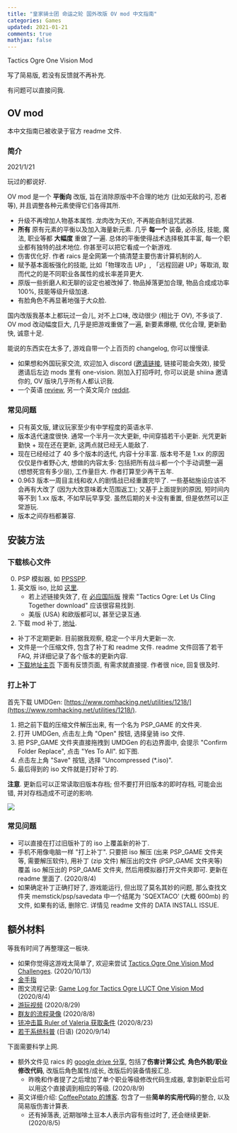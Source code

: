```yaml
---
title: "皇家骑士团 命运之轮 国外改版 OV mod 中文指南"
categories: Games
updated: 2021-01-21
comments: true
mathjax: false
---
```


Tactics Ogre One Vision Mod

写了简易版, 若没有反馈就不再补充. 

有问题可以直接问我.

<!-- more -->

## OV mod

本中文指南已被收录于官方 readme 文件.

### 简介

2021/1/21

玩过的都说好. 

OV mod 是一个 **平衡向** 改版, 旨在消除原版中不合理的地方 (比如无敌的弓, 忍者等), 并且调整各种元素使得它们各得其所.

- 升级不再增加人物基本属性. 龙肉改为天价, 不再能自制诅咒武器.
- **所有** 原有元素的平衡以及加入海量新元素. 几乎 **每一个** 装备, 必杀技, 技能, 魔法, 职业等都 **大幅度** 重做了一遍. 总体的平衡使得战术选择极其丰富, 每一个职业都有独特的战术地位. 你甚至可以把它看成一个新游戏.
- 伤害优化好. 作者 raics 是全网第一个搞清楚主要伤害计算机制的人.
- 赋予基本面板强化的技能, 比如「物理攻击 UP」, 「远程回避 UP」等取消, 取而代之的是不同职业各属性的成长率差异更大. 
- 原版一些折磨人和无聊的设定也被改掉了. 物品掉落更加合理, 物品合成成功率 100%, 技能等级升级加速.
- 有脸角色不再显著地强于大众脸.

国内改版我基本上都玩过一会儿, 对不上口味, 改动很少 (相比于 OV), 不多谈了. OV mod 改动幅度巨大, 几乎是把游戏重做了一遍, 新要素爆棚, 优化合理, 更新勤快, 诚意十足. 

能说的东西实在太多了, 游戏自带一个上百页的 changelog, 你可以慢慢读.

- 如果想和外国玩家交流, 欢迎加入 discord ([邀请链接](https://discord.com/invite/bsuKp5A), 链接可能会失效), 接受邀请后左边 mods 里有 one-vision. 刚加入打招呼时, 你可以说是 shiina 邀请你的, OV 版块几乎所有人都认识我. 
- 一个英语 [review](https://thelongestdamnreviews.tumblr.com/post/177117561070/tactics-ogre-one-vision-mod?is_related_post=1), 另一个英文简介 [reddit](https://www.reddit.com/r/Tactics_Ogre/comments/8ghb0v/one_vision_mod_whats_new/). 


### 常见问题

- 只有英文版, 建议玩家至少有中学程度的英语水平.
- 版本迭代速度很快. 通常一个半月一次大更新, 中间穿插若干小更新. 光凭更新勤快 + 现在还在更新, 这两点就已经无人能敌了.
- 现在已经经过了 40 多个版本的迭代, 内容十分丰富. 版本号不是 1.xx 的原因仅仅是作者野心大, 想做的内容太多: 包括把所有战斗都一个个手动调整一遍 (想想死宫有多少层), 工作量巨大. 作者打算至少再干五年.
- 0.963 版本一周目主线和收人的剧情战已经重置完毕了. 一些基础施设应该不会再有大改了 (因为大改意味着大范围返工); 又基于上面提到的原因, 短时间内等不到 1.xx 版本, 不如早玩早享受. 虽然后期的关卡没有重置, 但是依然可以正常游玩.
- 版本之间存档都兼容.


## 安装方法

### 下载核心文件

0. PSP 模拟器, 如 [PPSSPP](https://www.ppsspp.org/downloads.html).
1. 英文版 iso, 比如 [这里](https://www.gamulator.com/roms/psp/tactics-ogre-let-us-cling-together/download).
    - 若上述链接失效了, 在 [必应国际版](https://www.bing.com/?ensearch=1&rdr=1&rdrig=433E27DAAAA147458C0F24F3CF27D0DA&mkt=zh-CN) 搜索 "Tactics Ogre: Let Us Cling Together download" 应该很容易找到. 
    - 美版 (USA) 和欧版都可以, 甚至记录互通.
2. 下载 mod 补丁, [地址](https://www.moddb.com/mods/one-vision1/downloads/one-vision1).

- 补丁不定期更新. 目前据我观察, 稳定一个半月大更新一次.
- 文件是一个压缩文件, 包含了补丁和 readme 文件. readme 文件回答了若干 FAQ, 并详细记录了各个版本的更新内容. 
- [下载地址主页](https://www.moddb.com/mods/one-vision1) 下面有反馈页面, 有需求就直接提. 作者很 nice, 回复很及时.

### 打上补丁

首先下载 UMDGen: [https://www.romhacking.net/utilities/1218/](https://www.romhacking.net/utilities/1218/).

1. 把之前下载的压缩文件解压出来, 有一个名为 PSP_GAME 的文件夹.
2. 打开 UMDGen, 点击左上角 "Open" 按钮, 选择皇骑 iso 文件.
3. 把 PSP_GAME 文件夹直接拖拽到 UMDGen 的右边界面中, 会提示 "Confirm Folder Replace", 点击 "Yes To All". 如下图.
4. 点击左上角 "Save" 按钮, 选择 "Uncompressed (*.iso)".
5. 最后得到的 iso 文件就是打好补丁的. 

**注意**. 更新后可以正常读取旧版本存档; 但不要打开旧版本的即时存档, 可能会出错, 并对存档造成不可逆的影响.

![](https://shiina18.github.io/assets/posts/images/20200823144451449_4622.png)

### 常见问题

- 可以直接在打过旧版补丁的 iso 上覆盖新的补丁.
- 手机不用像电脑一样 "打上补丁". 只要把 iso 解压 (出来 PSP_GAME 文件夹等, 需要解压软件), 用补丁 (zip 文件) 解压出的文件 (PSP_GAME 文件夹等) 覆盖 iso 解压出的 PSP_GAME 文件夹, 然后用模拟器打开文件夹即可. 更新在 readme 里面了. (2020/8/4)
- 如果确定补丁正确打好了, 游戏能运行, 但出现了莫名其妙的问题, 那么查找文件夹 memstick/psp/savedata 中一个结尾为 'SQEXTACO' (大概 600mb) 的文件, 如果有的话, 删除它. 详情见 readme 文件的 DATA INSTALL ISSUE.

## 额外材料

等我有时间了再整理这一板块.

- 如果你觉得这游戏太简单了, 欢迎来尝试 [Tactics Ogre One Vision Mod Challenges](https://github.com/Shiina18/tactics_ogre_one_vision_mod_challenges). (2020/10/13)
- [金手指](https://www.jianshu.com/p/874b061717d4)
- 图文流程记录: [Game Log for Tactics Ogre LUCT One Vision Mod](https://shiina18.github.io/games/2020/07/17/game-log-for-to-ov-mod/) (2020/8/4)
- [游玩视频](https://www.acfun.cn/v/ac17664467) (2020/8/29)
- [群友的流程录像](https://space.bilibili.com/507675023?spm_id_from=333.788.b_765f7570696e666f.2) (2020/8/8)
- [铳冲击篇 Ruler of Valeria 获取条件](https://tieba.baidu.com/p/6900333885) (2020/8/23)
- [若干系统科普](http://masterwiki.net/tacticsogre/?%BE%AE%A5ͥ%BF%A1%A6΢%B5%BB#l4ad1fd8) (日语) (2020/9/14)

下面需要科学上网.

- 额外文件见 raics 的 [google drive 分享](https://drive.google.com/drive/folders/1T7TupkvrKhnH0HtmU2O_-csqQuYQrjHf), 包括了**伤害计算公式**, **角色外貌/职业修改代码**, 改版后角色属性/成长, 改版后的装备情报汇总.
    - 昨晚和作者提了之后增加了单个职业等级修改代码生成器, 拿到新职业后可以用这个直接调到相应的等级. (2020/8/9)
- 英文详细介绍: [CoffeePotato 的博客](https://nichegamescom.wordpress.com/2018/10/02/one-vision-the-guide/). 包含了一些**简单的实用代码**的整合, 以及简易版伤害计算表.
    - 还有掉落表, 近期咖啡土豆本人表示内容有些过时了, 还会继续更新. (2020/8/5)